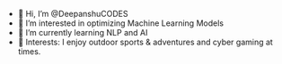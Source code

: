- 👋 Hi, I’m @DeepanshuCODES
- 👀 I’m interested in optimizing Machine Learning Models
- 🌱 I’m currently learning NLP and AI
- 💞️ Interests: I enjoy outdoor sports & adventures and cyber gaming at times.

